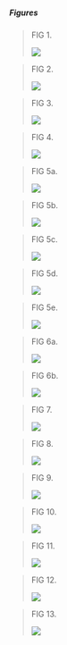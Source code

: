 ##### Figures
>FIG 1.
>
>![](images/fig1.png)

>FIG 2.
>
>![](images/fig2.png)

>FIG 3.
>
>![](images/fig3.png)

>FIG 4.
>
>![](images/fig4.png)

>FIG 5a.
>
>![](images/fig5a.png)

>FIG 5b.
>
>![](images/fig5b.png)

>FIG 5c.
>
>![](images/fig5c.png)

>FIG 5d.
>
>![](images/fig5d.png)

>FIG 5e.
>
>![](images/fig5e.png)

>FIG 6a.
>
>![](images/fig6a.png)

>FIG 6b.
>
>![](images/fig6b.png)

>FIG 7.
>
>![](images/fig7.png)

>FIG 8.
>
>![](images/fig8.png)

>FIG 9.
>
>![](images/fig9.png)

>FIG 10.
>
>![](images/fig10.png)

>FIG 11.
>
>![](images/fig11.png)

>FIG 12.
>
>![](images/fig12.png)

>FIG 13.
>
>![](images/fig13.png)
